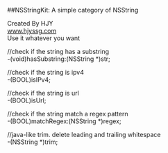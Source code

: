 ##NSStringKit: A simple category of NSString

Created By HJY  
www.hjyssg.com  
Use it whatever you want

//check if the string has a substring       
-(void)hasSubstring:(NSString *)str;

//check if the string is ipv4     
-(BOOL)isIPv4;

//check if the string is url      
-(BOOL)isUrl;

//check if the string match a regex pattern   
-(BOOL)matchRegex:(NSString *)regex;

//java-like trim. delete leading and trailing whitespace  
-(NSString *)trim; 


